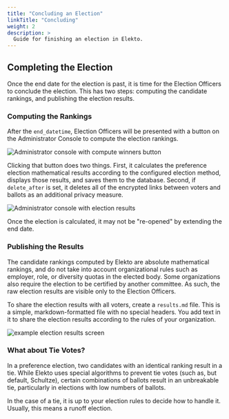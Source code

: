 ```yaml
---
title: "Concluding an Election"
linkTitle: "Concluding"
weight: 2
description: >
  Guide for finishing an election in Elekto.
---
```


## Completing the Election

Once the end date for the election is past, it is time for the Election Officers to conclude the election.  This has two steps: computing the candidate rankings, and publishing the election results.

### Computing the Rankings

After the `end_datetime`, Election Officers will be presented with a button on the Administrator Console to compute the election rankings.

![Administrator console with compute winners button]()

Clicking that button does two things.  First, it calculates the preference election mathematical results according to the configured election method, displays those results, and saves them to the database.  Second, if `delete_after` is set, it deletes all of the encrypted links between voters and ballots as an additional privacy measure.

![Administrator console with election results]()

Once the election is calculated, it may not be "re-opened" by extending the end date.

### Publishing the Results

The candidate rankings computed by Elekto are absolute mathematical rankings, and do not take into account organizational rules such as employer, role, or diversity quotas in the elected body. Some organizations also require the election to be certified by another committee. As such, the raw election results are visible only to the Election Officers.

To share the election results with all voters, create a `results.md` file.  This is a simple, markdown-formatted file with no special headers.  You add text in it to share the election results according to the rules of your organization.

![example election results screen]()

### What about Tie Votes?

In a preference election, two candidates with an identical ranking result in a tie.  While Elekto uses special algorithms to prevent tie votes (such as, but default, Schultze), certain combinations of ballots result in an unbreakable tie, particularly in elections with low numbers of ballots.

In the case of a tie, it is up to your election rules to decide how to handle it.  Usually, this means a runoff election.
